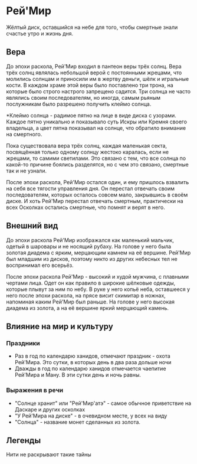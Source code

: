 # Рей'Мир

Жёлтый диск, оставшийся на небе для того, чтобы смертные знали счастье утро и жизнь дня.

## Вера

До эпохи раскола, Рей'Мир входил в пантеон веры трёх солнц. Вера трёх солнц являлась небольшой верой с постоянными жрецами, что молились солнцам и приносили им в жертву деньги, шёлк и игральные кости. В каждом храме этой веры было поставлено три трона, на которые было строго настрого запрещено садится. Три солнца не часто являлись своим последователям, но иногда, самым рьяным послужникам было разрешено получить клеймо солнца.

*Клеймо солнца - радимое пятно на лице в виде диска с узорами. Каждое пятно уникально и показывало суть Искры или Кремня своего владельца, а цвет пятна показывал на солнце, что обратило внимание на смертного.

Пока существовала вера трёх солнц, каждая маленькая секта, посвящённая только одному солнцу жестоко каралась, если не жрецами, то самими светилами. Это связано с тем, что все солнца по какой-то причине боялись разделятся, но с чем это связано, смертные так и не узнали.

После эпохи раскола, Рей'Мир остался один, и ему пришлось взвалить на себя все тягости управления дня. Он перестал отвечать своим последователям, которых осталось совсем мало, закрывшись в своём диске. И хоть Рей'Мир перестал отвечать смертным, практически на всех Осколках остались смертные, что помнят и верят в него.

## Внешний вид

До эпохи раскола Рей'Мир изображался как маленький мальчик, одетый в шаровары и не носящий рубаху. На голове у него была золотая диадема с ярким, мерцающим камнем на её вершине. Рей'Мир был младшим из дисков, поэтому никто из других небесных тел не воспринимал его всерьёз.

После эпохи раскола Рей'Мир - высокий и худой мужчина, с плавными чертами лица. Одет он как правило в широкие шёлковые одежды, которые плывут за ним по небу. В руке у него копьё неба, оставшееся у него после эпохи раскола, на прясе висит скимитар в ножнах, напоминая каким Рей'Мир был раньше. На голове у него высокая диадема из золота, а на её вершине яркий мерцающий камень.

## Влияние на мир и культуру

### Праздники

- Раз в год по календарю ханидов, отмечают праздник - охота Рей'Мира. Это сутки, в которых день в два раза дольше ночи
- Дважды в год по календарю ханидов отмечается чаепитие Рей'Мира и Ману. В эти сутки день и ночь равны.

### Выражения в речи

- "Солнце хранит" или "Рей'Мир'атэ" - самое обычное приветствие на Даскаре и других осколках
- "У Рей'Мира на диске" - в очевидном месте, у всех на виду
- "Солнца" - название монет сделанных из золота.

## Легенды

Нити не раскрывают такие тайны 